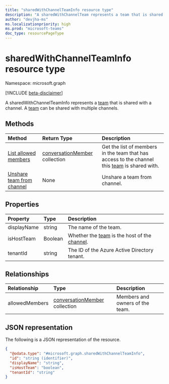 ```yaml
---
title: "sharedWithChannelTeamInfo resource type"
description: "A sharedWithChannelTeam represents a team that is shared with a channel."
author: "devjha-ms"
ms.localizationpriority: high
ms.prod: "microsoft-teams"
doc_type: resourcePageType
---
```


# sharedWithChannelTeamInfo resource type

Namespace: microsoft.graph

[!INCLUDE [beta-disclaimer](../../includes/beta-disclaimer.md)]

A sharedWithChannelTeamInfo represents a [team](team.md) that is shared with a channel. A [team](team.md) can be shared with multiple channels.


## Methods

| Method       | Return Type  |Description|
|:---------------|:--------|:----------|
|[List allowed members](../api/sharedwithchannelteaminfo-list-allowed-members.md)|[conversationMember](conversationmember.md) collection|Get the list of members in the team that has access to the channel this [team](team.md) is shared with.|
|[Unshare team from channel](../api/channel-unshare-team.md) | None | Unshare a team from channel.|

## Properties

| Property | Type | Description |
|:---------------|:--------|:----------|
|displayName|string| The name of the team. |
|isHostTeam|Boolean|Whether the [team](team.md) is the host of the [channel](channel.md).|
|tenantId |string | The ID of the Azure Active Directory tenant. |

## Relationships

| Relationship | Type | Description |
|:---------------|:--------|:----------|
|allowedMembers|[conversationMember](../resources/conversationmember.md) collection|Members and owners of the team.|

## JSON representation

The following is a JSON representation of the resource.

<!-- {
  "blockType": "resource",
  "keyProperty": "id",
  "@odata.type": "microsoft.graph.sharedWithChannelTeamInfo",
  "baseType": "microsoft.graph.teamInfo",
  "openType": false
}
-->
``` json
{
  "@odata.type": "#microsoft.graph.sharedWithChannelTeamInfo",
  "id": "string (identifier)",
  "displayName": "string",
  "isHostTeam": "boolean",
  "tenantId": "string"
}
```

<!-- uuid: 8fcb5dbc-d5aa-4681-8e31-b001d5168d79
2021-10-10 14:57:30 UTC -->
<!--
{
  "type": "#page.annotation",
  "description": "sharedWithChannelTeamInfo resource",
  "keywords": "",
  "section": "documentation",
  "tocPath": "",
  "suppressions": []
}
-->



